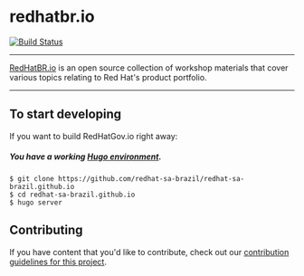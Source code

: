 # redhatbr.io

[![Build Status](https://travis-ci.org/RedHatBR/redhat-sa-brazil.github.io.svg?branch=master)](https://github.com/redhat-sa-brazil/redhat-sa-brazil.github.io)


----

[RedHatBR.io][redhat-sa-brazil] is an open source collection of workshop materials that
cover various topics relating to Red Hat's product portfolio.

----

## To start developing

If you want to build RedHatGov.io right away:

##### You have a working [Hugo environment][hugo].

    $ git clone https://github.com/redhat-sa-brazil/redhat-sa-brazil.github.io
    $ cd redhat-sa-brazil.github.io
    $ hugo server

## Contributing

If you have content that you'd like to contribute, check out our
[contribution guidelines for this project](CONTRIBUTING.md).

[redhat-sa-brazil]: http://redhatbr.io/
[hugo]: https://gohugo.io/overview/introduction/
